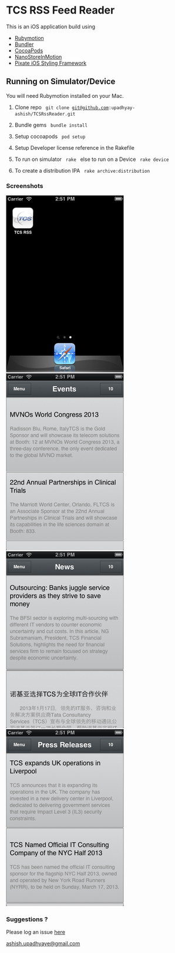 # TCS RSS Feed Reader  

This is an iOS application build using 

+ [Rubymotion](http://rubymotion.com/)
+ [Bundler](http://gembundler.com/)
+ [CocoaPods](http://cocoapods.org/)
+ [NanoStoreInMotion](https://github.com/siuying/NanoStoreInMotion)
+ [Pixate iOS Styling Framework](www.pixate.com)

## Running on Simulator/Device

You will need Rubymotion installed on your Mac.

  1. Clone repo <code> git clone git@github.com:upadhyay-ashish/TCSRssReader.git</code>

  2. Bundle gems <code> bundle install </code>

  3. Setup cocoapods <code> pod setup </code>

  4. Setup Developer license reference in the Rakefile 

  5. To run on simulator <code> rake </code> else to run on a Device <code> rake device </code>

  6. To create a distribution IPA <code> rake archive:distribution </code>
  

### Screenshots 

  ![Alt Icon](/screenshots/icon.png)  
  ![Alt Icon](/screenshots/events.png)  
  ![Alt Icon](/screenshots/news.png)   
  ![Alt Icon](/screenshots/press_releases.png)  


### Suggestions ?

Please log an issue [here](https://github.com/upadhyay-ashish/TCSRssReader/issues)

ashish.upadhyaye@gmail.com
